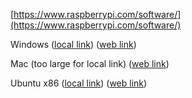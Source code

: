 [https://www.raspberrypi.com/software/](https://www.raspberrypi.com/software/)

Windows ([local link](https://github.com/MythicAptronym/Locus-Server/blob/656710b9ae77cd06c87b65bcfe825351da4e1a1e/Software_Repository/imager_1.8.5.exe)) ([web link](https://downloads.raspberrypi.org/imager/imager_latest.exe))

Mac (too large for local link) ([web link](https://downloads.raspberrypi.org/imager/imager_latest.dmg))

Ubuntu x86 ([local link](https://github.com/MythicAptronym/Locus-Server/blob/656710b9ae77cd06c87b65bcfe825351da4e1a1e/Software_Repository/imager_1.8.5_amd64.deb)) ([web link](https://downloads.raspberrypi.org/imager/imager_latest_amd64.deb))
